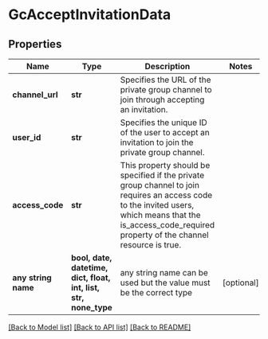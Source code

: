 # GcAcceptInvitationData


## Properties
Name | Type | Description | Notes
------------ | ------------- | ------------- | -------------
**channel_url** | **str** | Specifies the URL of the private group channel to join through accepting an invitation. | 
**user_id** | **str** | Specifies the unique ID of the user to accept an invitation to join the private group channel. | 
**access_code** | **str** | This property should be specified if the private group channel to join requires an access code to the invited users, which means that the is_access_code_required property of the channel resource is true. | 
**any string name** | **bool, date, datetime, dict, float, int, list, str, none_type** | any string name can be used but the value must be the correct type | [optional]

[[Back to Model list]](../README.md#documentation-for-models) [[Back to API list]](../README.md#documentation-for-api-endpoints) [[Back to README]](../README.md)


